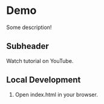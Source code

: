 # Demo

Some description!

## Subheader

 Watch tutorial on YouTube.

## Local Development

1. Open index.html in your browser.
